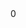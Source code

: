 <!DOCTYPE html>
<html lang="en">
<head>
    <meta charset="UTF-8">
    <meta name="viewport" content="width=device-width, initial-scale=1.0">
    <link rel="stylesheet" href="styles.css">
    <title>Calculator</title>
</head>
<body>
    <main class="main">
        <div class="calculator">
            <div class="screen">
                <div class="screen-last" id="lastOperationScreen"></div>
                <div class="screen-current" id="currentOperationScreen">0</div>
            </div>
            <div class="buttons-grid">
                <!-- Add your calculator buttons here -->
            </div>
        </div>
    </main>
    <script src="script.js" defer></script>
</body>
</html>
